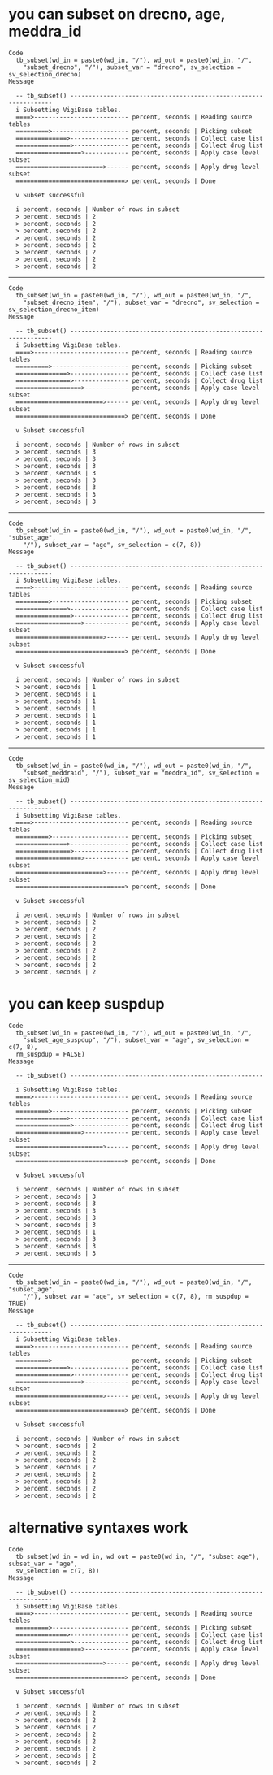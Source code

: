 # you can subset on drecno, age, meddra_id

    Code
      tb_subset(wd_in = paste0(wd_in, "/"), wd_out = paste0(wd_in, "/",
        "subset_drecno", "/"), subset_var = "drecno", sv_selection = sv_selection_drecno)
    Message
      
      -- tb_subset() -----------------------------------------------------------------
      i Subsetting VigiBase tables.
      ====>-------------------------- percent, seconds | Reading source tables 
      =========>--------------------- percent, seconds | Picking subset 
      ==============>---------------- percent, seconds | Collect case list 
      ===============>--------------- percent, seconds | Collect drug list 
      ==================>------------ percent, seconds | Apply case level subset 
      ========================>------ percent, seconds | Apply drug level subset 
      ==============================> percent, seconds | Done 
      
      v Subset successful
      
      i percent, seconds | Number of rows in subset
      > percent, seconds | 2
      > percent, seconds | 2
      > percent, seconds | 2
      > percent, seconds | 2
      > percent, seconds | 2
      > percent, seconds | 2
      > percent, seconds | 2
      > percent, seconds | 2
      

---

    Code
      tb_subset(wd_in = paste0(wd_in, "/"), wd_out = paste0(wd_in, "/",
        "subset_drecno_item", "/"), subset_var = "drecno", sv_selection = sv_selection_drecno_item)
    Message
      
      -- tb_subset() -----------------------------------------------------------------
      i Subsetting VigiBase tables.
      ====>-------------------------- percent, seconds | Reading source tables 
      =========>--------------------- percent, seconds | Picking subset 
      ==============>---------------- percent, seconds | Collect case list 
      ===============>--------------- percent, seconds | Collect drug list 
      ==================>------------ percent, seconds | Apply case level subset 
      ========================>------ percent, seconds | Apply drug level subset 
      ==============================> percent, seconds | Done 
      
      v Subset successful
      
      i percent, seconds | Number of rows in subset
      > percent, seconds | 3
      > percent, seconds | 3
      > percent, seconds | 3
      > percent, seconds | 3
      > percent, seconds | 3
      > percent, seconds | 3
      > percent, seconds | 3
      > percent, seconds | 3
      

---

    Code
      tb_subset(wd_in = paste0(wd_in, "/"), wd_out = paste0(wd_in, "/", "subset_age",
        "/"), subset_var = "age", sv_selection = c(7, 8))
    Message
      
      -- tb_subset() -----------------------------------------------------------------
      i Subsetting VigiBase tables.
      ====>-------------------------- percent, seconds | Reading source tables 
      =========>--------------------- percent, seconds | Picking subset 
      ==============>---------------- percent, seconds | Collect case list 
      ===============>--------------- percent, seconds | Collect drug list 
      ==================>------------ percent, seconds | Apply case level subset 
      ========================>------ percent, seconds | Apply drug level subset 
      ==============================> percent, seconds | Done 
      
      v Subset successful
      
      i percent, seconds | Number of rows in subset
      > percent, seconds | 1
      > percent, seconds | 1
      > percent, seconds | 1
      > percent, seconds | 1
      > percent, seconds | 1
      > percent, seconds | 1
      > percent, seconds | 1
      > percent, seconds | 1
      

---

    Code
      tb_subset(wd_in = paste0(wd_in, "/"), wd_out = paste0(wd_in, "/",
        "subset_meddraid", "/"), subset_var = "meddra_id", sv_selection = sv_selection_mid)
    Message
      
      -- tb_subset() -----------------------------------------------------------------
      i Subsetting VigiBase tables.
      ====>-------------------------- percent, seconds | Reading source tables 
      =========>--------------------- percent, seconds | Picking subset 
      ==============>---------------- percent, seconds | Collect case list 
      ===============>--------------- percent, seconds | Collect drug list 
      ==================>------------ percent, seconds | Apply case level subset 
      ========================>------ percent, seconds | Apply drug level subset 
      ==============================> percent, seconds | Done 
      
      v Subset successful
      
      i percent, seconds | Number of rows in subset
      > percent, seconds | 2
      > percent, seconds | 2
      > percent, seconds | 2
      > percent, seconds | 2
      > percent, seconds | 2
      > percent, seconds | 2
      > percent, seconds | 2
      > percent, seconds | 2
      

# you can keep suspdup

    Code
      tb_subset(wd_in = paste0(wd_in, "/"), wd_out = paste0(wd_in, "/",
        "subset_age_suspdup", "/"), subset_var = "age", sv_selection = c(7, 8),
      rm_suspdup = FALSE)
    Message
      
      -- tb_subset() -----------------------------------------------------------------
      i Subsetting VigiBase tables.
      ====>-------------------------- percent, seconds | Reading source tables 
      =========>--------------------- percent, seconds | Picking subset 
      ==============>---------------- percent, seconds | Collect case list 
      ===============>--------------- percent, seconds | Collect drug list 
      ==================>------------ percent, seconds | Apply case level subset 
      ========================>------ percent, seconds | Apply drug level subset 
      ==============================> percent, seconds | Done 
      
      v Subset successful
      
      i percent, seconds | Number of rows in subset
      > percent, seconds | 3
      > percent, seconds | 3
      > percent, seconds | 3
      > percent, seconds | 3
      > percent, seconds | 3
      > percent, seconds | 1
      > percent, seconds | 3
      > percent, seconds | 3
      > percent, seconds | 3
      

---

    Code
      tb_subset(wd_in = paste0(wd_in, "/"), wd_out = paste0(wd_in, "/", "subset_age",
        "/"), subset_var = "age", sv_selection = c(7, 8), rm_suspdup = TRUE)
    Message
      
      -- tb_subset() -----------------------------------------------------------------
      i Subsetting VigiBase tables.
      ====>-------------------------- percent, seconds | Reading source tables 
      =========>--------------------- percent, seconds | Picking subset 
      ==============>---------------- percent, seconds | Collect case list 
      ===============>--------------- percent, seconds | Collect drug list 
      ==================>------------ percent, seconds | Apply case level subset 
      ========================>------ percent, seconds | Apply drug level subset 
      ==============================> percent, seconds | Done 
      
      v Subset successful
      
      i percent, seconds | Number of rows in subset
      > percent, seconds | 2
      > percent, seconds | 2
      > percent, seconds | 2
      > percent, seconds | 2
      > percent, seconds | 2
      > percent, seconds | 2
      > percent, seconds | 2
      > percent, seconds | 2
      

# alternative syntaxes work

    Code
      tb_subset(wd_in = wd_in, wd_out = paste0(wd_in, "/", "subset_age"), subset_var = "age",
      sv_selection = c(7, 8))
    Message
      
      -- tb_subset() -----------------------------------------------------------------
      i Subsetting VigiBase tables.
      ====>-------------------------- percent, seconds | Reading source tables 
      =========>--------------------- percent, seconds | Picking subset 
      ==============>---------------- percent, seconds | Collect case list 
      ===============>--------------- percent, seconds | Collect drug list 
      ==================>------------ percent, seconds | Apply case level subset 
      ========================>------ percent, seconds | Apply drug level subset 
      ==============================> percent, seconds | Done 
      
      v Subset successful
      
      i percent, seconds | Number of rows in subset
      > percent, seconds | 2
      > percent, seconds | 2
      > percent, seconds | 2
      > percent, seconds | 2
      > percent, seconds | 2
      > percent, seconds | 2
      > percent, seconds | 2
      > percent, seconds | 2
      

